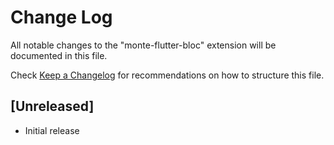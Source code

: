 # Change Log

All notable changes to the "monte-flutter-bloc" extension will be documented in this file.

Check [Keep a Changelog](http://keepachangelog.com/) for recommendations on how to structure this file.

## [Unreleased]

- Initial release